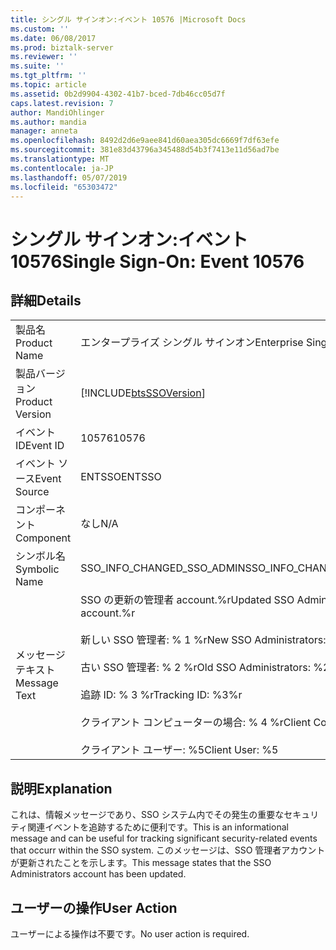 ```yaml
---
title: シングル サインオン:イベント 10576 |Microsoft Docs
ms.custom: ''
ms.date: 06/08/2017
ms.prod: biztalk-server
ms.reviewer: ''
ms.suite: ''
ms.tgt_pltfrm: ''
ms.topic: article
ms.assetid: 0b2d9904-4302-41b7-bced-7db46cc05d7f
caps.latest.revision: 7
author: MandiOhlinger
ms.author: mandia
manager: anneta
ms.openlocfilehash: 8492d2d6e9aee841d60aea305dc6669f7df63efe
ms.sourcegitcommit: 381e83d43796a345488d54b3f7413e11d56ad7be
ms.translationtype: MT
ms.contentlocale: ja-JP
ms.lasthandoff: 05/07/2019
ms.locfileid: "65303472"
---
```

# <a name="single-sign-on-event-10576"></a><span data-ttu-id="42b1e-102">シングル サインオン:イベント 10576</span><span class="sxs-lookup"><span data-stu-id="42b1e-102">Single Sign-On: Event 10576</span></span>
## <a name="details"></a><span data-ttu-id="42b1e-103">詳細</span><span class="sxs-lookup"><span data-stu-id="42b1e-103">Details</span></span>  
  
|                 |                                                                                                                                                                                                                     |
|-----------------|---------------------------------------------------------------------------------------------------------------------------------------------------------------------------------------------------------------------|
|  <span data-ttu-id="42b1e-104">製品名</span><span class="sxs-lookup"><span data-stu-id="42b1e-104">Product Name</span></span>   |                                                                                              <span data-ttu-id="42b1e-105">エンタープライズ シングル サインオン</span><span class="sxs-lookup"><span data-stu-id="42b1e-105">Enterprise Single Sign-On</span></span>                                                                                              |
| <span data-ttu-id="42b1e-106">製品バージョン</span><span class="sxs-lookup"><span data-stu-id="42b1e-106">Product Version</span></span> |                                                                             [!INCLUDE[btsSSOVersion](../includes/btsssoversion-md.md)]                                                                              |
|    <span data-ttu-id="42b1e-107">イベント ID</span><span class="sxs-lookup"><span data-stu-id="42b1e-107">Event ID</span></span>     |                                                                                                        <span data-ttu-id="42b1e-108">10576</span><span class="sxs-lookup"><span data-stu-id="42b1e-108">10576</span></span>                                                                                                        |
|  <span data-ttu-id="42b1e-109">イベント ソース</span><span class="sxs-lookup"><span data-stu-id="42b1e-109">Event Source</span></span>   |                                                                                                       <span data-ttu-id="42b1e-110">ENTSSO</span><span class="sxs-lookup"><span data-stu-id="42b1e-110">ENTSSO</span></span>                                                                                                        |
|    <span data-ttu-id="42b1e-111">コンポーネント</span><span class="sxs-lookup"><span data-stu-id="42b1e-111">Component</span></span>    |                                                                                                         <span data-ttu-id="42b1e-112">なし</span><span class="sxs-lookup"><span data-stu-id="42b1e-112">N/A</span></span>                                                                                                         |
|  <span data-ttu-id="42b1e-113">シンボル名</span><span class="sxs-lookup"><span data-stu-id="42b1e-113">Symbolic Name</span></span>  |                                                                                             <span data-ttu-id="42b1e-114">SSO_INFO_CHANGED_SSO_ADMIN</span><span class="sxs-lookup"><span data-stu-id="42b1e-114">SSO_INFO_CHANGED_SSO_ADMIN</span></span>                                                                                              |
|  <span data-ttu-id="42b1e-115">メッセージ テキスト</span><span class="sxs-lookup"><span data-stu-id="42b1e-115">Message Text</span></span>   | <span data-ttu-id="42b1e-116">SSO の更新の管理者 account.%r</span><span class="sxs-lookup"><span data-stu-id="42b1e-116">Updated SSO Administrators account.%r</span></span><br /><br /> <span data-ttu-id="42b1e-117">新しい SSO 管理者: % 1 %r</span><span class="sxs-lookup"><span data-stu-id="42b1e-117">New SSO Administrators: %1%r</span></span><br /><br /> <span data-ttu-id="42b1e-118">古い SSO 管理者: % 2 %r</span><span class="sxs-lookup"><span data-stu-id="42b1e-118">Old SSO Administrators: %2%r</span></span><br /><br /> <span data-ttu-id="42b1e-119">追跡 ID: % 3 %r</span><span class="sxs-lookup"><span data-stu-id="42b1e-119">Tracking ID: %3%r</span></span><br /><br /> <span data-ttu-id="42b1e-120">クライアント コンピューターの場合: % 4 %r</span><span class="sxs-lookup"><span data-stu-id="42b1e-120">Client Computer: %4%r</span></span><br /><br /> <span data-ttu-id="42b1e-121">クライアント ユーザー: %5</span><span class="sxs-lookup"><span data-stu-id="42b1e-121">Client User: %5</span></span> |
  
## <a name="explanation"></a><span data-ttu-id="42b1e-122">説明</span><span class="sxs-lookup"><span data-stu-id="42b1e-122">Explanation</span></span>  
 <span data-ttu-id="42b1e-123">これは、情報メッセージであり、SSO システム内でその発生の重要なセキュリティ関連イベントを追跡するために便利です。</span><span class="sxs-lookup"><span data-stu-id="42b1e-123">This is an informational message and can be useful for tracking significant security-related events that occurr within the SSO system.</span></span> <span data-ttu-id="42b1e-124">このメッセージは、SSO 管理者アカウントが更新されたことを示します。</span><span class="sxs-lookup"><span data-stu-id="42b1e-124">This message states that the SSO Administrators account has been updated.</span></span>  
  
## <a name="user-action"></a><span data-ttu-id="42b1e-125">ユーザーの操作</span><span class="sxs-lookup"><span data-stu-id="42b1e-125">User Action</span></span>  
 <span data-ttu-id="42b1e-126">ユーザーによる操作は不要です。</span><span class="sxs-lookup"><span data-stu-id="42b1e-126">No user action is required.</span></span>